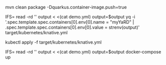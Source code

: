mvn clean package -Dquarkus.container-image.push=true

IFS= read -rd '' output < <(cat demo.yml)
output=$output yq -i '.spec.template.spec.containers[0].env[0].name = "myYaRD" | .spec.template.spec.containers[0].env[0].value = strenv(output)' target/kubernetes/knative.yml 
 
kubectl apply -f target/kubernetes/knative.yml 

IFS= read -rd '' output < <(cat demo.yml)
output=$output docker-compose up
